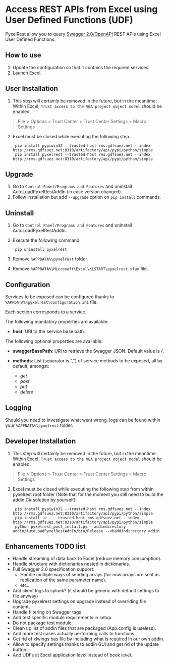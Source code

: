 Access REST APIs from Excel using User Defined Functions (UDF)
==============================================================
PyxelRest allow you to query [Swagger 2.0/OpenAPI](https://www.openapis.org) REST APIs using Excel User Defined Functions.

How to use
----------

1. Update the configuration so that it contains the required services.
2. Launch Excel.

User Installation
------------

1. This step will certainly be removed in the future, but in the meantime: Within Excel, ``Trust access to the VBA project object model`` should be enabled.
> File > Options > Trust Center > Trust Center Settings > Macro Settings
2. Excel must be closed while executing the following step.

        pip install pypiwin32 --trusted-host rms.gdfsuez.net --index http://rms.gdfsuez.net:8310/artifactory/api/pypi/python/simple
        pip install pyxelrest --trusted-host rms.gdfsuez.net --index http://rms.gdfsuez.net:8310/artifactory/api/pypi/python/simple

Upgrade
-------

1. Go to ``Control Panel/Programs and Features`` and uninstall AutoLoadPyxelRestAddIn (in case version changed).
2. Follow installation but add ``--upgrade`` option on ``pip install`` commands.

Uninstall
---------

1. Go to ``Control Panel/Programs and Features`` and uninstall AutoLoadPyxelRestAddIn.
2. Execute the following command:

        pip uninstall pyxelrest
3. Remove ``%APPDATA%\pyxelrest`` folder.
4. Remove ``%APPDATA%\Microsoft\Excel\XLSTART\pyxelrest.xlam`` file.

Configuration
-------------
Services to be exposed can be configured thanks to ``%APPDATA%\pyxelrest\configuration.ini`` file.

Each section corresponds to a service.

The following mandatory properties are available:

- **host**: URI to the service base path.

The following optional properties are available:

- **swaggerBasePath**: URI to retrieve the Swagger JSON. Default value is */*.
- **methods**: List (separator is ",") of service methods to be exposed, all by default, amongst:

    - *get*
    - *post*
    - *put*
    - *delete*


Logging
-------
Should you need to investigate what went wrong, logs can be found within your ``%APPDATA%\pyxelrest`` folder.

Developer Installation
----------------------

1. This step will certainly be removed in the future, but in the meantime: Within Excel, ``Trust access to the VBA project object model`` should be enabled.
> File > Options > Trust Center > Trust Center Settings > Macro Settings
2. Excel must be closed while executing the following step from within pyxelrest root folder (Note that for the moment you still need to build the addin C# solution by yourself):

        pip install pypiwin32 --trusted-host rms.gdfsuez.net --index http://rms.gdfsuez.net:8310/artifactory/api/pypi/python/simple
        pip install -e . --trusted-host rms.gdfsuez.net --index http://rms.gdfsuez.net:8310/artifactory/api/pypi/python/simple
        python pyxelrest_post_install.py --addindirectory addin/AutoLoadPyxelRestAddIn/bin/Release --vbaddindirectory addin

Enhancements TODO list
----------------------

- Handle streaming of data back to Excel (reduce memory consumption).
- Handle structure with dictionaries nested in dictionaries.
- Full Swagger 2.0 specification support:
    - Handle multiple ways of sending arrays (for now arrays are sent as replication of the same parameter name).
    - etc...
- Add client logs to splunk? (it should be generic with default settings to file anyway)
- Upgrade pyxelrest settings on upgrade instead of overriding file content.
- Handle filtering on Swagger tags
- Add test specific module requirements in setup.
- Do not package test module.
- Clean up list of addin files that are packaged (App.config is useless).
- Add more test cases actually performing calls to functions.
- Get rid of xlwings bas file by including what is required in our own addin.
- Allow to specify settings thanks to addin GUI and get rid of the update button.
- Add UDFs at Excel application level instead of book level.
